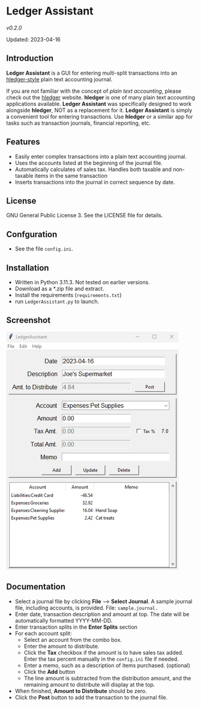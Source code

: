 # Ledger Assistant
*v0.2.0*

Updated: 2023-04-16

## Introduction

**Ledger Assistant** is a GUI for entering multi-split transactions into an [hledger-style](https://hledger.org) plain text accounting journal.

If you are not familiar with the concept of *plain text accounting*, please check out the [hledger](https://hledger.org/) website. **hledger** is one of many plain text accounting applications available. **Ledger Assistant** was specifically designed to work alongside **hledger**, NOT as a replacement for it. **Ledger Assistant** is simply a convenient tool for entering transactions.  Use **hledger** or a similar app for tasks such as transaction journals, financial reporting, etc.

## Features
- Easily enter complex transactions into a plain text accounting journal.
- Uses the accounts listed at the beginning of the journal file.
- Automatically calculates of sales tax. Handles both taxable and non-taxable
  items in the same transaction
- Inserts transactions into the journal in correct sequence by date.

## License
 GNU General Public License 3. See the LICENSE file for details.
 
## Confguration
- See the file `config.ini`.

## Installation
- Written in Python 3.11.3. Not tested on earlier versions. 
- Download as a *.zip file and extract.
- Install the requirements (``requirements.txt``)
- run ``LedgerAssistant.py`` to launch.
 
## Screenshot

![](screenshot.jpg)

## Documentation
- Select a journal file by clicking **File** --> **Select Journal**. 
  A sample journal file, including accounts, is provided. File: ``sample.journal.``
- Enter date, transaction description and amount at top. The date will 
  be automatically formatted YYYY-MM-DD.
- Enter transaction splits in the **Enter Splits** section
- For each account split:
    - Select an account from the combo box.
    - Enter the amount to distribute.
    - Click the **Tax** checkbox if the amount is to have sales tax added.
      Enter the tax percent manually in the ``config.ini`` file if needed.
    - Enter a memo, such as a description of items purchased. (optional)
    - Click the **Add** button
    - The line amount is subtracted from the distribution amount, and the     
      remaining amount to distribute will display at the top.
- When finished, **Amount to Distribute** should be zero. 
- Click the **Post** button to add the transaction to the journal file.



